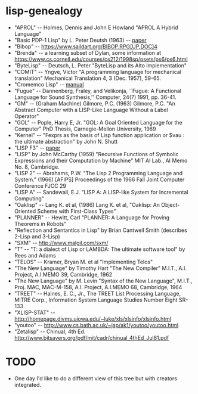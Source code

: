 # lisp-genealogy

* "APROL" -- Holmes, Dennis and John E Howland "APROL A Hybrid Language"
* "Basic PDP-1 Lisp" by L. Peter Deutsh (1963) -- [paper](http://s3data.computerhistory.org/pdp-1/DEC.pdp_1.1964.102650371.pdf)
* "Bibop" -- <https://www.saildart.org/BIBOP.RPG[UP,DOC]4>
* "Brenda" -- a learning subset of Dylan, some information at https://www.cs.cornell.edu/courses/cs212/1998sp/psets/ps6/ps6.html
* "ByteLisp" -- Deutsch, L. Peter "ByteLisp and its Alto implementation"
* "COMIT" -- Yngve, Victor "A programming language for mechanical translation" Mechanical Translation 4, 3 (Dec. 1957), 59-65.
* "Cromemco Lisp" -- [manual](https://www.autometer.de/unix4fun/z80pack/ftp/cromemco/Cromemco%20Lisp%20Instruction%20Manual%20023-4006%20198006.PDF)
* "Fugue" --  Dannenberg, Fraley, and Velikonja, ``Fugue: A Functional Language for Sound Synthesis,'' Computer, 24(7) 1991, pp. 36-41.
* "GM" -- (Graham Machine) Gilmore, P.C. (1963) Gilmore, P.C. "An Abstract Computer with a LISP-Like Language Without a Label Operator"
* "GOL" -- Pople, Harry E, Jr. "GOL: A Goal Oriented Language for the Computer" PhD Thesis, Carnegie-Mellon University, 1969
* "Kernel" -- "Fexprs as the basis of Lisp function application or $vau : the ultimate abstraction" by John N. Shutt
* "LISP F3" -- [paper](http://www.softwarepreservation.org/projects/LISP/uppsala/Nordstrom-LISP_F3_Users_Guide-1978.pdf)
* "LISP" by John McCarthy (1959) "Recursive Functions of Symbolic Expressions and their Computation by Machine" MIT AI Lab., AI Memo No. 8, Cambridge.
* "LISP 2" -- Abrahams, P.W. "The Lisp 2 Programming Language and System." (1966) [AFIPS] Proceedings of the 1966 Fall Joint Computer Conference FJCC 29
* "LISP A" -- Sandewall, E.J. "LISP A: A LISP-like System for Incremental Computing" 
* "Oaklisp" -- Lang K. et al, (1986) Lang K. et al, "Oaklisp: An Object-Oriented Scheme with First-Class Types" 
* "PLANNER" -- Hewitt, Carl "PLANNER: A Language for Proving Theorems in Robots"
* "Reflection and Sentantics in Lisp" by Brian Cantwell Smith (describes 2-Lisp and 3-Lisp)
* "SXM" -- http://www.malgil.com/sxm/
* "T" -- "T: a dialect of Lisp or LAMBDA: The ultimate software tool" by Rees and Adams
* "TELOS" -- Kramer, Bryan M. et al "Implementing Telos"
* "The New Language" by Timothy Hart "The New Compiler" M.I.T., A.I. Project, A.I.MEMO 39, Cambridge, 1962
* "The New Language" by M. Levin "Syntax of the New Language", M.I.T., Proj. MAC, MAC-M-158, A.I. Project, A.I.MEMO 68, Cambridge, 1964
* "TREET" -- Haines, E. C., Jr., The TREET List Processing Language, MITRE Corp., Information System Language Studies Number Eight SR-133
* "XLISP-STAT" -- <http://homepage.divms.uiowa.edu/~luke/xls/xlsinfo/xlsinfo.html>
* "youtoo" -- <http://www.cs.bath.ac.uk/~jap/ak1/youtoo/youtoo.html>
* "Zetalisp" -- Chinual, 4th Ed. <http://www.bitsavers.org/pdf/mit/cadr/chinual_4thEd_Jul81.pdf>

# TODO

* One day I'd like to do a different view of this tree but with creators integrated.
